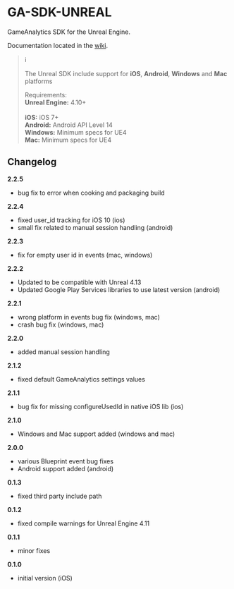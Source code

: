 # GA-SDK-UNREAL
GameAnalytics SDK for the Unreal Engine.

Documentation located in the [wiki](https://github.com/GameAnalytics/GA-SDK-UNREAL/wiki).  

> :information_source:<br>
>
> The Unreal SDK include support for **iOS**, **Android**, **Windows** and **Mac** platforms
>
> Requirements:<br/>
> **Unreal Engine:** 4.10+<br/>  
> **iOS:** iOS 7+<br/>
> **Android:** Android API Level 14<br/>
> **Windows:** Minimum specs for UE4<br/>
> **Mac:** Minimum specs for UE4

Changelog
---------
**2.2.5**
* bug fix to error when cooking and packaging build

**2.2.4**
* fixed user_id tracking for iOS 10 (ios)
* small fix related to manual session handling (android)

**2.2.3**
* fix for empty user id in events (mac, windows)

**2.2.2**
* Updated to be compatible with Unreal 4.13
* Updated Google Play Services libraries to use latest version (android)

**2.2.1**
* wrong platform in events bug fix (windows, mac)
* crash bug fix (windows, mac)

**2.2.0**
* added manual session handling

**2.1.2**
* fixed default GameAnalytics settings values

**2.1.1**
* bug fix for missing configureUsedId in native iOS lib (ios)

**2.1.0**
* Windows and Mac support added (windows and mac)

**2.0.0**
* various Blueprint event bug fixes
* Android support added (android)

**0.1.3**
* fixed third party include path

**0.1.2**
* fixed compile warnings for Unreal Engine 4.11

**0.1.1**
* minor fixes

**0.1.0**
* initial version (iOS)
